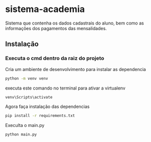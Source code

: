 # sistema-academia
Sistema que contenha os dados cadastrais do aluno, bem como as informações dos pagamentos das mensalidades.

## Instalação     
### Executa o cmd dentro da raiz do projeto
Cria um ambiente de desenvolvimento para instalar as dependencia
```bash
python -m venv venv
```

executa este comando no terminal para ativar a virtualenv
```bash
venv\Scripts\activate
```

Agora faça instalação das dependencias
```bash
pip install -r requirements.txt
```

Execulta o main.py
```bash
python main.py
```


